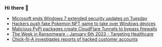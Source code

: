 ### Hi there 👋

<!--START_SECTION:feed-->
* [Microsoft ends Windows 7 extended security updates on Tuesday](https://www.bleepingcomputer.com/news/microsoft/microsoft-ends-windows-7-extended-security-updates-on-tuesday/)
* [Hackers push fake Pokemon NFT game to take over Windows devices](https://www.bleepingcomputer.com/news/security/hackers-push-fake-pokemon-nft-game-to-take-over-windows-devices/)
* [Malicious PyPi packages create CloudFlare Tunnels to bypass firewalls](https://www.bleepingcomputer.com/news/security/malicious-pypi-packages-create-cloudflare-tunnels-to-bypass-firewalls/)
* [The Week in Ransomware - January 6th 2023 - Targeting Healthcare](https://www.bleepingcomputer.com/news/security/the-week-in-ransomware-january-6th-2023-targeting-healthcare/)
* [Chick-fil-A investigates reports of hacked customer accounts](https://www.bleepingcomputer.com/news/security/chick-fil-a-investigates-reports-of-hacked-customer-accounts/)
<!--END_SECTION:feed-->

<!--
**frankenk/frankenk** is a ✨ _special_ ✨ repository because its `README.md` (this file) appears on your GitHub profile.

Here are some ideas to get you started:

- 🔭 I’m currently working on ...
- 🌱 I’m currently learning ...
- 👯 I’m looking to collaborate on ...
- 🤔 I’m looking for help with ...
- 💬 Ask me about ...
- 📫 How to reach me: ...
- 😄 Pronouns: ...
- ⚡ Fun fact: ...
-->




